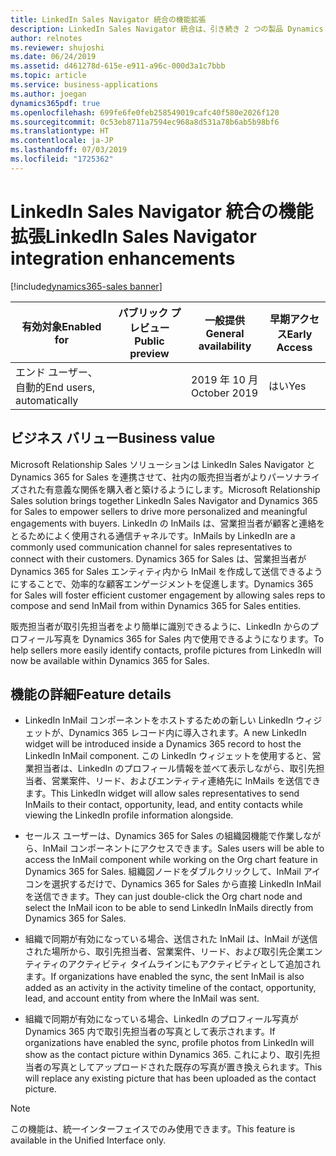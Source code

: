 ```yaml
---
title: LinkedIn Sales Navigator 統合の機能拡張
description: LinkedIn Sales Navigator 統合は、引き続き 2 つの製品 Dynamics 365 for Sales と LinkedIn Sales Navigator の価値を合わせて提供します。 最新の改良の目的は、LinkedIn InMail を営業ユーザーからもっとアクセスしやすくすることです。
author: relnotes
ms.reviewer: shujoshi
ms.date: 06/24/2019
ms.assetid: d461278d-615e-e911-a96c-000d3a1c7bbb
ms.topic: article
ms.service: business-applications
ms.author: joegan
dynamics365pdf: true
ms.openlocfilehash: 699fe6fe0feb258549019cafc40f580e2026f120
ms.sourcegitcommit: 0c53eb8711a7594ec968a8d531a78b6ab5b98bf6
ms.translationtype: HT
ms.contentlocale: ja-JP
ms.lasthandoff: 07/03/2019
ms.locfileid: "1725362"
---
```

# <a name="linkedin-sales-navigator-integration-enhancements"></a><span data-ttu-id="efaf7-104">LinkedIn Sales Navigator 統合の機能拡張</span><span class="sxs-lookup"><span data-stu-id="efaf7-104">LinkedIn Sales Navigator integration enhancements</span></span>
[!include[dynamics365-sales banner](../includes/dynamics365-sales.md)]

| <span data-ttu-id="efaf7-105">有効対象</span><span class="sxs-lookup"><span data-stu-id="efaf7-105">Enabled for</span></span>    |  <span data-ttu-id="efaf7-106">パブリック プレビュー</span><span class="sxs-lookup"><span data-stu-id="efaf7-106">Public preview</span></span> | <span data-ttu-id="efaf7-107">一般提供</span><span class="sxs-lookup"><span data-stu-id="efaf7-107">General availability</span></span> | <span data-ttu-id="efaf7-108">早期アクセス</span><span class="sxs-lookup"><span data-stu-id="efaf7-108">Early Access</span></span> |
| ---------- | ---------- |---------- |---------- |
|<span data-ttu-id="efaf7-109">エンド ユーザー、自動的</span><span class="sxs-lookup"><span data-stu-id="efaf7-109">End users, automatically</span></span>|| <span data-ttu-id="efaf7-110">2019 年 10 月</span><span class="sxs-lookup"><span data-stu-id="efaf7-110">October 2019</span></span>|<span data-ttu-id="efaf7-111">はい</span><span class="sxs-lookup"><span data-stu-id="efaf7-111">Yes</span></span> |


## <a name="business-value"></a><span data-ttu-id="efaf7-112">ビジネス バリュー</span><span class="sxs-lookup"><span data-stu-id="efaf7-112">Business value</span></span>
<!-- bv start -->
<span data-ttu-id="efaf7-113">Microsoft Relationship Sales ソリューションは LinkedIn Sales Navigator と Dynamics 365 for Sales を連携させて、社内の販売担当者がよりパーソナライズされた有意義な関係を購入者と築けるようにします。</span><span class="sxs-lookup"><span data-stu-id="efaf7-113">Microsoft Relationship Sales solution brings together LinkedIn Sales Navigator and Dynamics 365 for Sales to empower sellers to drive more personalized and meaningful engagements with buyers.</span></span> <span data-ttu-id="efaf7-114">LinkedIn の InMails は、営業担当者が顧客と連絡をとるためによく使用される通信チャネルです。</span><span class="sxs-lookup"><span data-stu-id="efaf7-114">InMails by LinkedIn are a commonly used communication channel for sales representatives to connect with their customers.</span></span> <span data-ttu-id="efaf7-115">Dynamics 365 for Sales は、営業担当者が Dynamics 365 for Sales エンティティ内から InMail を作成して送信できるようにすることで、効率的な顧客エンゲージメントを促進します。</span><span class="sxs-lookup"><span data-stu-id="efaf7-115">Dynamics 365 for Sales will foster efficient customer engagement by allowing sales reps to compose and send InMail from within Dynamics 365 for Sales entities.</span></span>

<span data-ttu-id="efaf7-116">販売担当者が取引先担当者をより簡単に識別できるように、LinkedIn からのプロフィール写真を Dynamics 365 for Sales 内で使用できるようになります。</span><span class="sxs-lookup"><span data-stu-id="efaf7-116">To help sellers more easily identify contacts, profile pictures from LinkedIn will now be available within Dynamics 365 for Sales.</span></span>
<!-- bv end -->



## <a name="feature-details"></a><span data-ttu-id="efaf7-117">機能の詳細</span><span class="sxs-lookup"><span data-stu-id="efaf7-117">Feature details</span></span>
<!--feature detail start -->
- <span data-ttu-id="efaf7-118">LinkedIn InMail コンポーネントをホストするための新しい LinkedIn ウィジェットが、Dynamics 365 レコード内に導入されます。</span><span class="sxs-lookup"><span data-stu-id="efaf7-118">A new LinkedIn widget will be introduced inside a Dynamics 365 record to host the LinkedIn InMail component.</span></span> <span data-ttu-id="efaf7-119">この LinkedIn ウィジェットを使用すると、営業担当者は、LinkedIn のプロフィール情報を並べて表示しながら、取引先担当者、営業案件、リード、およびエンティティ連絡先に InMails を送信できます。</span><span class="sxs-lookup"><span data-stu-id="efaf7-119">This LinkedIn widget will allow sales representatives to send InMails to their contact, opportunity, lead, and entity contacts while viewing the LinkedIn profile information alongside.</span></span>

- <span data-ttu-id="efaf7-120">セールス ユーザーは、Dynamics 365 for Sales の組織図機能で作業しながら、InMail コンポーネントにアクセスできます。</span><span class="sxs-lookup"><span data-stu-id="efaf7-120">Sales users will be able to access the InMail component while working on the Org chart feature in Dynamics 365 for Sales.</span></span> <span data-ttu-id="efaf7-121">組織図ノードをダブルクリックして、InMail アイコンを選択するだけで、Dynamics 365 for Sales から直接 LinkedIn InMail を送信できます。</span><span class="sxs-lookup"><span data-stu-id="efaf7-121">They can just double-click the Org chart node and select the InMail icon to be able to send LinkedIn InMails directly from Dynamics 365 for Sales.</span></span>

- <span data-ttu-id="efaf7-122">組織で同期が有効になっている場合、送信された InMail は、InMail が送信された場所から、取引先担当者、営業案件、リード、および取引先企業エンティティのアクティビティ タイムラインにもアクティビティとして追加されます。</span><span class="sxs-lookup"><span data-stu-id="efaf7-122">If organizations have enabled the sync, the sent InMail is also added as an activity in the activity timeline of the contact, opportunity, lead, and account entity from where the InMail was sent.</span></span>

- <span data-ttu-id="efaf7-123">組織で同期が有効になっている場合、LinkedIn のプロフィール写真が Dynamics 365 内で取引先担当者の写真として表示されます。</span><span class="sxs-lookup"><span data-stu-id="efaf7-123">If organizations have enabled the sync, profile photos from LinkedIn will show as the contact picture within Dynamics 365.</span></span> <span data-ttu-id="efaf7-124">これにより、取引先担当者の写真としてアップロードされた既存の写真が置き換えられます。</span><span class="sxs-lookup"><span data-stu-id="efaf7-124">This will replace any existing picture that has been uploaded as the contact picture.</span></span> 
<!--feature detail end -->


> [!NOTE]
> <span data-ttu-id="efaf7-125">この機能は、統一インターフェイスでのみ使用できます。</span><span class="sxs-lookup"><span data-stu-id="efaf7-125">This feature is available in the Unified Interface only.</span></span>







